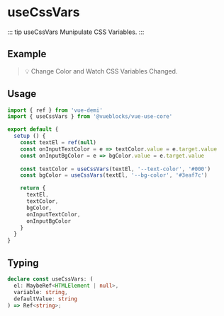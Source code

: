 # useCssVars

::: tip useCssVars
Munipulate CSS Variables.
:::

## Example

> 💡 Change Color and Watch CSS Variables Changed.

<ClientOnly>
  <UseCssVarsDemo />
</ClientOnly>

## Usage

```js
import { ref } from 'vue-demi'
import { useCssVars } from '@vueblocks/vue-use-core'

export default {
  setup () {
    const textEl = ref(null)
    const onInputTextColor = e => textColor.value = e.target.value
    const onInputBgColor = e => bgColor.value = e.target.value
    
    const textColor = useCssVars(textEl, '--text-color', '#000')
    const bgColor = useCssVars(textEl, '--bg-color', '#3eaf7c')

    return {
      textEl,
      textColor,
      bgColor,
      onInputTextColor,
      onInputBgColor
    }
  }
}
```

## Typing

```ts
declare const useCssVars: (
  el: MaybeRef<HTMLElement | null>,
  variable: string,
  defaultValue: string
) => Ref<string>;
```
